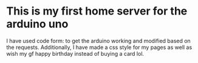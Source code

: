 # This is my first home server for the arduino uno
I have used code form: 
to get the arduino working and modified based on the requests. 
Additionally, I have made a css style for my pages as well as wish my gf happy birthday instead of buying a card lol.
